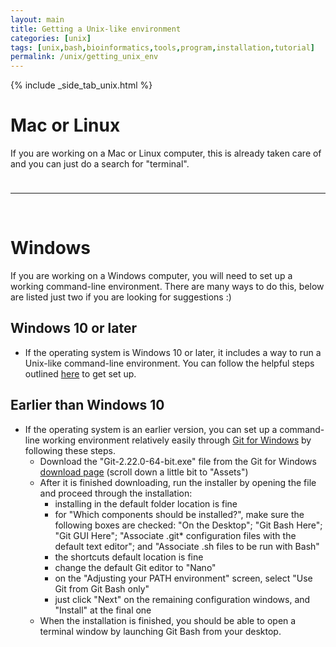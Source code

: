 ```yaml
---
layout: main
title: Getting a Unix-like environment
categories: [unix]
tags: [unix,bash,bioinformatics,tools,program,installation,tutorial]
permalink: /unix/getting_unix_env
---
```


{% include _side_tab_unix.html %}

# Mac or Linux
If you are working on a Mac or Linux computer, this is already taken care of and you can just do a search for "terminal".  

<hr style="height:10px; visibility:hidden;" />

---
<br>

# Windows
If you are working on a Windows computer, you will need to set up a working command-line environment. There are many ways to do this, below are listed just two if you are looking for suggestions :) 

## Windows 10 or later
* If the operating system is Windows 10 or later, it includes a way to run a Unix-like command-line environment. You can follow the helpful steps outlined [here](https://www.howtogeek.com/249966/how-to-install-and-use-the-linux-bash-shell-on-windows-10/) to get set up.

## Earlier than Windows 10
* If the operating system is an earlier version, you can set up a command-line working environment relatively easily through [Git for Windows](https://gitforwindows.org/) by following these steps.  
  * Download the "Git-2.22.0-64-bit.exe" file from the Git for Windows [download page](https://github.com/git-for-windows/git/releases/tag/v2.22.0.windows.1) (scroll down a little bit to "Assets")  
  * After it is finished downloading, run the installer by opening the file and proceed through the installation:  
    * installing in the default folder location is fine
    * for "Which components should be installed?", make sure the following boxes are checked: "On the Desktop"; "Git Bash Here"; "Git GUI Here"; "Associate .git* configuration files with the default text editor"; and "Associate .sh files to be run with Bash"
    * the shortcuts default location is fine
    * change the default Git editor to "Nano"
    * on the "Adjusting your PATH environment" screen, select "Use Git from Git Bash only"
    * just click "Next" on the remaining configuration windows, and "Install" at the final one
  * When the installation is finished, you should be able to open a terminal window by launching Git Bash from your desktop. 

